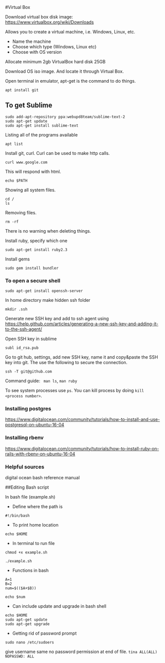 #Virtual Box

Download virtual box disk image: https://www.virtualbox.org/wiki/Downloads 

Allows you to create a virtual machine, i.e. Windows, Linux, etc.

* Name the machine
* Choose which type (Windows, Linux etc)
* Choose with OS version

Allocate minimum 2gb
VirtualBox hard disk
25GB

Download OS iso image. And locate it through Virtual Box.

Open terminal in emulator, apt-get is the command to do things.

``` apt install git ```

## To get Sublime

```
sudo add-apt-repository ppa:webupd8team/sublime-text-2
sudo apt-get update
sudo apt-get install sublime-text
```

Listing all of the programs available
```
apt list
```

Install git, curl. Curl can be used to make http calls.

```
curl www.google.com
```
This will respond with html.
 
``` echo $PATH ```
 
Showing all system files.
 
``` 
cd /
ls
```
 
Removing files.
 
```
rm -rf
```
There is no warning when deleting things.
 
Install ruby, specify which one
 
```
sudo apt-get install ruby2.3
```
 
Install gems
 
```
sudo gem install bundler
```
 
### To open a secure shell
 
```
sudo apt-get install openssh-server
```
 
In home directory make hidden ssh folder
 
``` mkdir .ssh ```
 
Generate new SSH key and add to ssh agent using https://help.github.com/articles/generating-a-new-ssh-key-and-adding-it-to-the-ssh-agent/
 
Open SSH key in sublime
 
``` subl id_rsa.pub ```
 
Go to git hub, settings, add new SSH key, name it and copy&paste the SSH key into git. The use the following to secure the connection.
 
``` ssh -T git@github.com ```

Command guide: ``` man ls```, ```man ruby ```

To see system processes use ``` ps ```. You can kill process by doing ``` kill <process number> ```.

### Installing postgres

https://www.digitalocean.com/community/tutorials/how-to-install-and-use-postgresql-on-ubuntu-16-04

### Installing rbenv

https://www.digitalocean.com/community/tutorials/how-to-install-ruby-on-rails-with-rbenv-on-ubuntu-16-04

### Helpful sources

digital ocean
bash reference manual

##Editing Bash script

In bash file (example.sh)

* Define where the path is
```
#!/bin/bash
```
* To print home location
```
echo $HOME
```

* In terminal to run file

```
chmod +x example.sh

./example.sh 
```


* Functions in bash

```
A=1
B=2
num=$(($A+$B))

echo $num
```

* Can include update and upgrade in bash shell

```
echo $HOME
sudo apt-get update
sudo apt-get upgrade
```

* Getting rid of password prompt

```
sudo nano /etc/sudoers
```

give username same no password permission at end of file.
``` tina ALL(ALL) NOPASSWD: ALL ```
 

